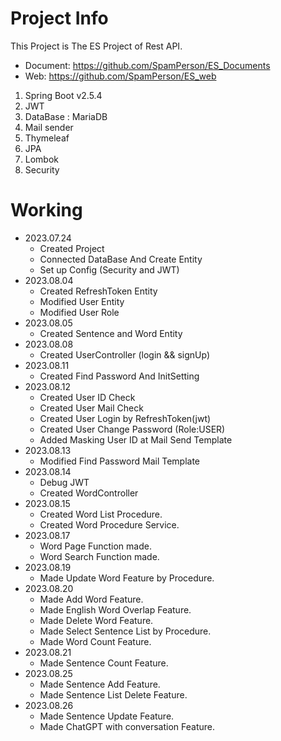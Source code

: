 # Project Info
This Project is The ES Project of Rest API.
* Document: https://github.com/SpamPerson/ES_Documents
* Web: https://github.com/SpamPerson/ES_web 

1. Spring Boot v2.5.4
2. JWT
3. DataBase : MariaDB
4. Mail sender
5. Thymeleaf
6. JPA
7. Lombok
8. Security

# Working
+ 2023.07.24
  + Created Project
  + Connected DataBase And Create Entity
  + Set up Config (Security and JWT)
+ 2023.08.04
  + Created RefreshToken Entity
  + Modified User Entity
  + Modified User Role
+ 2023.08.05
  + Created Sentence and Word Entity
+ 2023.08.08
  + Created UserController (login && signUp)
+ 2023.08.11
  + Created Find Password And InitSetting
+ 2023.08.12
  + Created User ID Check 
  + Created User Mail Check
  + Created User Login by RefreshToken(jwt)
  + Created User Change Password (Role:USER)
  + Added Masking User ID at Mail Send Template
+ 2023.08.13
  + Modified Find Password Mail Template
+ 2023.08.14
  + Debug JWT
  + Created WordController
+ 2023.08.15
  + Created Word List Procedure.
  + Created Word Procedure Service.
+ 2023.08.17
  + Word Page Function made.
  + Word Search Function made.
+ 2023.08.19
  + Made Update Word Feature by Procedure.
+ 2023.08.20
  + Made Add Word Feature.
  + Made English Word Overlap Feature.
  + Made Delete Word Feature.
  + Made Select Sentence List by Procedure.
  + Made Word Count Feature.
+ 2023.08.21
  + Made Sentence Count Feature.
+ 2023.08.25
  + Made Sentence Add Feature.
  + Made Sentence List Delete Feature.
+ 2023.08.26
  + Made Sentence Update Feature.
  + Made ChatGPT with conversation Feature.